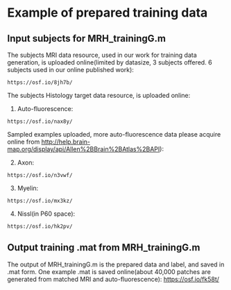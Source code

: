# Example of prepared training data
## Input subjects for MRH_trainingG.m
The subjects MRI data resource, used in our work for training data generation, is uploaded online(limited by datasize, 3 subjects offered. 6 subjects used in our online published work):
```
https://osf.io/8jh7b/
```
The subjects Histology target data resource, is uploaded online:
1. Auto-fluorescence:
```
https://osf.io/nax8y/
```
Sampled examples uploaded, more auto-fluorescence data please acquire online from http://help.brain-map.org/display/api/Allen%2BBrain%2BAtlas%2BAPI):

2. Axon:
```
https://osf.io/n3vwf/
```

3. Myelin:
```
https://osf.io/mx3kz/
```
4. Nissl(in P60 space):
```
https://osf.io/hk2pv/
```

## Output training .mat from MRH_trainingG.m
The output of MRH_trainingG.m is the prepared data and label, and saved in .mat form. 
One example .mat is saved online(about 40,000 patches are generated from matched MRI and auto-fluorescence):
https://osf.io/fk58t/
